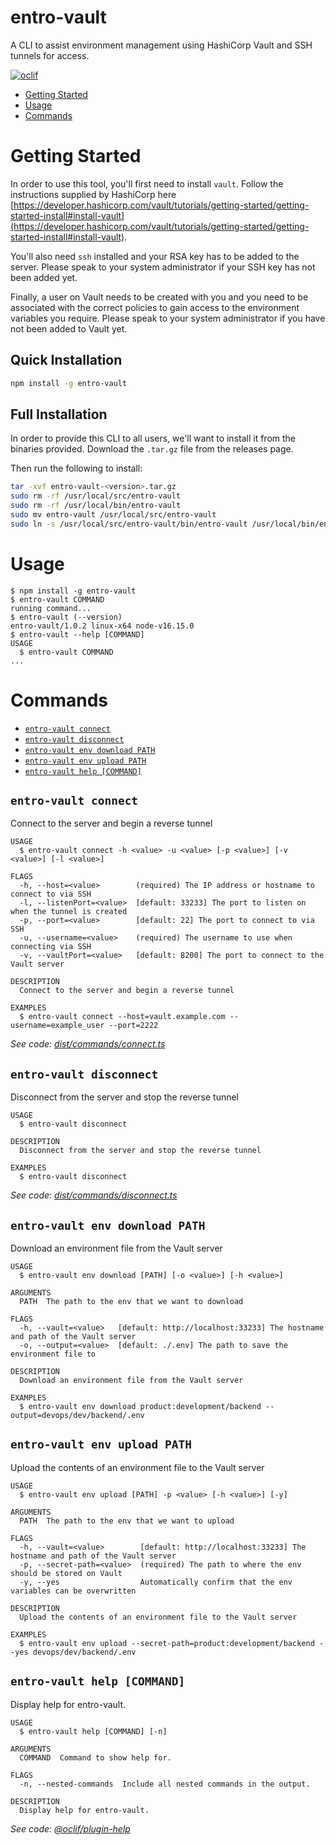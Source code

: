 entro-vault
=================

A CLI to assist environment management using HashiCorp Vault and SSH tunnels for access.

[![oclif](https://img.shields.io/badge/cli-oclif-brightgreen.svg)](https://oclif.io)

<!-- toc -->
* [Getting Started](#getting-started)
* [Usage](#usage)
* [Commands](#commands)
<!-- tocstop -->

# Getting Started
In order to use this tool, you'll first need to install `vault`. Follow the instructions supplied by HashiCorp here [https://developer.hashicorp.com/vault/tutorials/getting-started/getting-started-install#install-vault](https://developer.hashicorp.com/vault/tutorials/getting-started/getting-started-install#install-vault).

You'll also need `ssh` installed and your RSA key has to be added to the server. Please speak to your system administrator if your SSH key has not been added yet.

Finally, a user on Vault needs to be created with you and you need to be associated with the correct policies to gain access to the environment variables you require. Please speak to your system administrator if you have not been added to Vault yet.

## Quick Installation

```bash
npm install -g entro-vault
```

## Full Installation

In order to provide this CLI to all users, we'll want to install it from the binaries provided. Download the `.tar.gz` file from the releases page.

Then run the following to install:
```bash
tar -xvf entro-vault-<version>.tar.gz
sudo rm -rf /usr/local/src/entro-vault
sudo rm -rf /usr/local/bin/entro-vault
sudo mv entro-vault /usr/local/src/entro-vault
sudo ln -s /usr/local/src/entro-vault/bin/entro-vault /usr/local/bin/entro-vault
```

# Usage
<!-- usage -->
```sh-session
$ npm install -g entro-vault
$ entro-vault COMMAND
running command...
$ entro-vault (--version)
entro-vault/1.0.2 linux-x64 node-v16.15.0
$ entro-vault --help [COMMAND]
USAGE
  $ entro-vault COMMAND
...
```
<!-- usagestop -->
# Commands
<!-- commands -->
* [`entro-vault connect`](#entro-vault-connect)
* [`entro-vault disconnect`](#entro-vault-disconnect)
* [`entro-vault env download PATH`](#entro-vault-env-download-path)
* [`entro-vault env upload PATH`](#entro-vault-env-upload-path)
* [`entro-vault help [COMMAND]`](#entro-vault-help-command)

## `entro-vault connect`

Connect to the server and begin a reverse tunnel

```
USAGE
  $ entro-vault connect -h <value> -u <value> [-p <value>] [-v <value>] [-l <value>]

FLAGS
  -h, --host=<value>        (required) The IP address or hostname to connect to via SSH
  -l, --listenPort=<value>  [default: 33233] The port to listen on when the tunnel is created
  -p, --port=<value>        [default: 22] The port to connect to via SSH
  -u, --username=<value>    (required) The username to use when connecting via SSH
  -v, --vaultPort=<value>   [default: 8200] The port to connect to the Vault server

DESCRIPTION
  Connect to the server and begin a reverse tunnel

EXAMPLES
  $ entro-vault connect --host=vault.example.com --username=example_user --port=2222
```

_See code: [dist/commands/connect.ts](https://github.com/entrostat/entro-vault/blob/v1.0.2/dist/commands/connect.ts)_

## `entro-vault disconnect`

Disconnect from the server and stop the reverse tunnel

```
USAGE
  $ entro-vault disconnect

DESCRIPTION
  Disconnect from the server and stop the reverse tunnel

EXAMPLES
  $ entro-vault disconnect
```

_See code: [dist/commands/disconnect.ts](https://github.com/entrostat/entro-vault/blob/v1.0.2/dist/commands/disconnect.ts)_

## `entro-vault env download PATH`

Download an environment file from the Vault server

```
USAGE
  $ entro-vault env download [PATH] [-o <value>] [-h <value>]

ARGUMENTS
  PATH  The path to the env that we want to download

FLAGS
  -h, --vault=<value>   [default: http://localhost:33233] The hostname and path of the Vault server
  -o, --output=<value>  [default: ./.env] The path to save the environment file to

DESCRIPTION
  Download an environment file from the Vault server

EXAMPLES
  $ entro-vault env download product:development/backend --output=devops/dev/backend/.env
```

## `entro-vault env upload PATH`

Upload the contents of an environment file to the Vault server

```
USAGE
  $ entro-vault env upload [PATH] -p <value> [-h <value>] [-y]

ARGUMENTS
  PATH  The path to the env that we want to upload

FLAGS
  -h, --vault=<value>        [default: http://localhost:33233] The hostname and path of the Vault server
  -p, --secret-path=<value>  (required) The path to where the env should be stored on Vault
  -y, --yes                  Automatically confirm that the env variables can be overwritten

DESCRIPTION
  Upload the contents of an environment file to the Vault server

EXAMPLES
  $ entro-vault env upload --secret-path=product:development/backend --yes devops/dev/backend/.env
```

## `entro-vault help [COMMAND]`

Display help for entro-vault.

```
USAGE
  $ entro-vault help [COMMAND] [-n]

ARGUMENTS
  COMMAND  Command to show help for.

FLAGS
  -n, --nested-commands  Include all nested commands in the output.

DESCRIPTION
  Display help for entro-vault.
```

_See code: [@oclif/plugin-help](https://github.com/oclif/plugin-help/blob/v5.1.19/src/commands/help.ts)_
<!-- commandsstop -->
